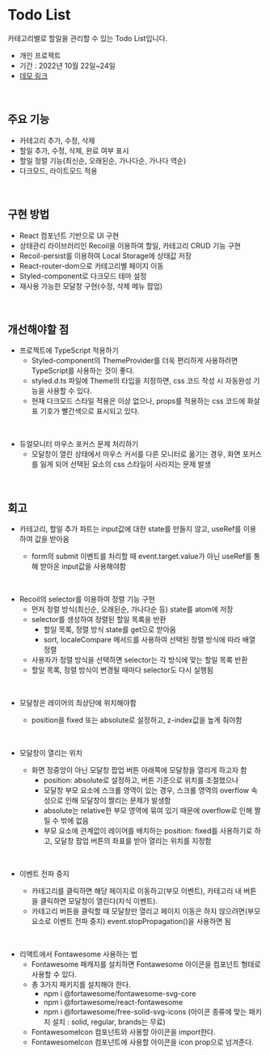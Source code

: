 # Todo List

카테고리별로 할일을 관리할 수 있는 Todo List입니다.

- 개인 프로젝트
- 기간 : 2022년 10월 22일~24일
- [데모 링크](#)

<br>

## 주요 기능

- 카테고리 추가, 수정, 삭제
- 할일 추가, 수정, 삭제, 완료 여부 표시
- 할일 정렬 기능(최신순, 오래된순, 가나다순, 가나다 역순)
- 다크모드, 라이트모드 적용

<br>

## 구현 방법

- React 컴포넌트 기반으로 UI 구현
- 상태관리 라이브러리인 Recoil을 이용하여 할일, 카테고리 CRUD 기능 구현
- Recoil-persist를 이용하여 Local Storage에 상태값 저장
- React-router-dom으로 카테고리별 페이지 이동
- Styled-component로 다크모드 테마 설정
- 재사용 가능한 모달창 구현(수정, 삭제 메뉴 팝업)

<br>

## 개선해야할 점

- 프로젝트에 TypeScript 적용하기
  - Styled-component의 ThemeProvider를 더욱 편리하게 사용하려면 TypeScript를 사용하는 것이 좋다.
  - styled.d.ts 파일에 Theme의 타입을 지정하면, css 코드 작성 시 자동완성 기능을 사용할 수 있다.
  - 현재 다크모드 스타일 적용은 이상 없으나, props를 적용하는 css 코드에 화살표 기호가 빨간색으로 표시되고 있다.

<br>

- 듀얼모니터 마우스 포커스 문제 처리하기
  - 모달창이 열린 상태에서 마우스 커서를 다른 모니터로 옮기는 경우, 화면 포커스를 잃게 되어 선택된 요소의 css 스타일이 사라지는 문제 발생

<br>

## 회고

- 카테고리, 할일 추가 파트는 input값에 대한 state를 만들지 않고, useRef를 이용하여 값을 받아옴

  - form의 submit 이벤트를 처리할 때 event.target.value가 아닌 useRef를 통해 받아온 input값을 사용해야함

<br>

- Recoil의 selector를 이용하여 정렬 기능 구현
  - 먼저 정렬 방식(최신순, 오래된순, 가나다순 등) state를 atom에 저장
  - selector를 생성하여 정렬된 할일 목록을 반환
    - 할일 목록, 정렬 방식 state를 get으로 받아옴
    - sort, localeCompare 메서드를 사용하여 선택된 정렬 방식에 따라 배열 정렬
  - 사용자가 정렬 방식을 선택하면 selector는 각 방식에 맞는 할일 목록 반환
  - 할일 목록, 정렬 방식이 변경될 때마다 selector도 다시 실행됨

<br>

- 모달창은 레이어의 최상단에 위치해야함

  - position을 fixed 또는 absolute로 설정하고, z-index값을 높게 줘야함

<br>

- 모달창이 열리는 위치

  - 화면 정중앙이 아닌 모달창 팝업 버튼 아래쪽에 모달창을 열리게 하고자 함
    - position: absolute로 설정하고, 버튼 기준으로 위치를 조절했으나
    - 모달창 부모 요소에 스크롤 영역이 있는 경우, 스크롤 영역의 overflow 속성으로 인해 모달창이 짤리는 문제가 발생함
    - absolute는 relative한 부모 영역에 묶여 있기 때문에 overflow로 인해 짤릴 수 밖에 없음
    - 부모 요소에 관계없이 레이어를 배치하는 position: fixed를 사용하기로 하고, 모달창 팝업 버튼의 좌표를 받아 열리는 위치를 지정함

<br>

- 이벤트 전파 중지

  - 카테고리를 클릭하면 해당 페이지로 이동하고(부모 이벤트), 카테고리 내 버튼을 클릭하면 모달창이 열린다(자식 이벤트).
  - 카테고리 버튼을 클릭할 때 모달창만 열리고 페이지 이동은 하지 않으려면(부모 요소로 이벤트 전파 중지) event.stopPropagation()을 사용하면 됨

<br>

- 리액트에서 Fontawesome 사용하는 법
  - Fontawesome 패캐지를 설치하면 Fontawesome 아이콘을 컴포넌트 형태로 사용할 수 있다.
  - 총 3가지 패키지를 설치해야 한다.
    - npm i @fortawesome/fontawesome-svg-core
    - npm i @fortawesome/react-fontawesome
    - npm i @fortawesome/free-solid-svg-icons (아이콘 종류에 맞는 패키지 설치 : solid, regular, brands는 무료)
  - FontawesomeIcon 컴포넌트와 사용할 아이콘을 import한다.
  - FontawesomeIcon 컴포넌트에 사용할 아이콘을 icon prop으로 넘겨준다.
